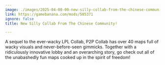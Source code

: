 ```yaml
---
image: ./images/2025-04-08-00-new-silly-collab-from-the-chinese-community-.png
link: https://gamebanana.com/mods/585371
ignore: false
title: New Silly Collab From The Chinese Community!

---
```


A sequel to the ever-wacky LPL Collab, P2P Collab has over 40 maps full of wacky visuals and never-before-seen gimmicks. Together with a ridiculously innovative lobby and an overarching story, go check out all of the unabashedly fun maps cooked up in the spirit of freedom!